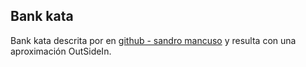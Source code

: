 ## Bank kata

Bank kata descrita por en [github - sandro mancuso](https://github.com/sandromancuso/bank-kata-outsidein-screencast/blob/master/src/main/java/com/codurance/StatementPrinter.java) y resulta con una aproximación OutSideIn.
